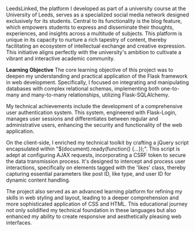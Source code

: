 LeedsLinked, the platform I developed as part of a university course at the University of Leeds, serves as a specialized social media network designed exclusively for its students. Central to its functionality is the blog feature, which empowers students to express and disseminate their thoughts, experiences, and insights across a multitude of subjects. This platform is unique in its capacity to nurture a rich tapestry of content, thereby facilitating an ecosystem of intellectual exchange and creative expression. This initiative aligns perfectly with the university's ambition to cultivate a vibrant and interactive academic community.

**Learning Objective**
The core learning objective of this project was to deepen my understanding and practical application of the Flask framework in web development. Specifically, I focused on integrating and manipulating databases with complex relational schemas, implementing both one-to-many and many-to-many relationships, utilizing Flask-SQLAlchemy.

My technical achievements include the development of a comprehensive user authentication system. This system, engineered with Flask-Login, manages user sessions and differentiates between regular and administrative users, enhancing the security and functionality of the web application.

On the client-side, I enriched my technical toolkit by crafting a jQuery script encapsulated within "$(document).ready(function() {...});". This script is adept at configuring AJAX requests, incorporating a CSRF token to secure the data transmission process. It's designed to intercept and process user interactions, specifically on elements tagged with the 'likes' class, thereby capturing essential parameters like post ID, like type, and user ID for dynamic content handling.

The project also served as an advanced learning platform for refining my skills in web styling and layout, leading to a deeper comprehension and more sophisticated application of CSS and HTML. This educational journey not only solidified my technical foundation in these languages but also enhanced my ability to create responsive and aesthetically pleasing web interfaces.
